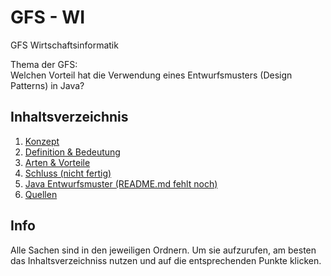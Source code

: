 # GFS - WI
GFS Wirtschaftsinformatik

Thema der GFS: </br>
Welchen Vorteil hat die Verwendung eines Entwurfsmusters (Design Patterns) in Java?

## Inhaltsverzeichnis
1. [Konzept](./konzept)
2. [Definition & Bedeutung](./ausarbeitung/definition&bedeutung)
3. [Arten & Vorteile](./ausarbeitung/arten&vorteile)
4. [Schluss (nicht fertig)](./ausarbeitung/schluss)
5. [Java Entwurfsmuster (README.md fehlt noch)](./java)
6. [Quellen](./ausarbeitung/quellen)

## <h2>Info</h2>
Alle Sachen sind in den jeweiligen Ordnern. Um sie aufzurufen, am besten das Inhaltsverzeichniss nutzen und auf die entsprechenden Punkte klicken.
